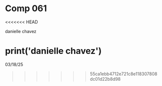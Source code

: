 # Comp 061
<<<<<<< HEAD

danielle chavez

print('danielle chavez')
=======
03/18/25
>>>>>>> 55ca1ebb4712e721c8e118307808dc01d22b8d98
